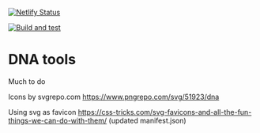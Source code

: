 [![Netlify Status](https://api.netlify.com/api/v1/badges/07a61939-b9e7-4e24-8d5a-f4ea2a1fd382/deploy-status)](https://app.netlify.com/sites/creative-cocada-575991/deploys)

[![Build and test](https://github.com/ccozens/mol-bio-tools/workflows/Build%20and%20Test%20React%20Application/badge.svg)](https://github.com/ccozens/mol-bio-tools/actions)

# DNA tools

Much to do




Icons by svgrepo.com https://www.pngrepo.com/svg/51923/dna

Using svg as favicon https://css-tricks.com/svg-favicons-and-all-the-fun-things-we-can-do-with-them/ (updated manifest.json)
